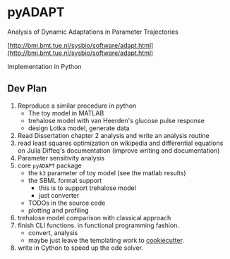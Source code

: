 # pyADAPT

Analysis of Dynamic Adaptations in Parameter Trajectories

[http://bmi.bmt.tue.nl/sysbio/software/adapt.html](http://bmi.bmt.tue.nl/sysbio/software/adapt.html)

Implementation in Python

## Dev Plan

1. Reproduce a similar procedure in python
    - The toy model in MATLAB
    - trehalose model with van Heerden's glucose pulse response
    - design Lotka model, generate data
2. Read Dissertation chapter 2 analysis and write an analysis routine
3. read least squares optimization on wikipedia and differential equations on Julia Diffeq's documentation (improve writing and documentation)
4. Parameter sensitivity analysis
5. core `pyADAPT` package
    - the `k3` parameter of toy model (see the matlab results)
    - the SBML format support
        - this is to support trehalose model
        - just converter
    - TODOs in the source code
    - plotting and profiling
6. trehalose model comparison with classical approach
7. finish CLI functions. in functional programming fashion.
    - convert, analysis
    <!-- https://cookiecutter.readthedocs.io/en/1.7.0/first_steps.html -->
    - maybe just leave the templating work to [cookiecutter](https://github.com/cookiecutter/cookiecutter).
8. write in Cython to speed up the ode solver.
